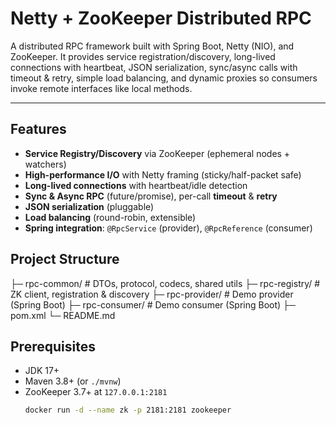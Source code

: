 # Netty + ZooKeeper Distributed RPC

A distributed RPC framework built with Spring Boot, Netty (NIO), and ZooKeeper. It provides service registration/discovery, long-lived connections with heartbeat, JSON serialization, sync/async calls with timeout & retry, simple load balancing, and dynamic proxies so consumers invoke remote interfaces like local methods.

---

## Features
- **Service Registry/Discovery** via ZooKeeper (ephemeral nodes + watchers)
- **High-performance I/O** with Netty framing (sticky/half-packet safe)
- **Long-lived connections** with heartbeat/idle detection
- **Sync & Async RPC** (future/promise), per-call **timeout** & **retry**
- **JSON serialization** (pluggable)
- **Load balancing** (round-robin, extensible)
- **Spring integration**: `@RpcService` (provider), `@RpcReference` (consumer)

## Project Structure

├─ rpc-common/        # DTOs, protocol, codecs, shared utils
├─ rpc-registry/      # ZK client, registration & discovery
├─ rpc-provider/      # Demo provider (Spring Boot)
├─ rpc-consumer/      # Demo consumer (Spring Boot)
├─ pom.xml
└─ README.md

## Prerequisites
- JDK 17+
- Maven 3.8+ (or `./mvnw`)
- ZooKeeper 3.7+ at `127.0.0.1:2181`  
  ```bash
  docker run -d --name zk -p 2181:2181 zookeeper


  
